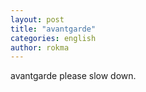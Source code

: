 ```yaml
---
layout: post
title: "avantgarde"
categories: english
author: rokma
---
```


avantgarde please slow down.
